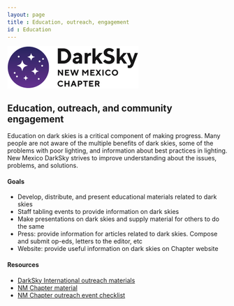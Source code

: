 ```yaml
---
layout: page
title : Education, outreach, engagement
id : Education
---
```


![logo](../logo.png)

## Education, outreach, and community engagement

Education on dark skies is a critical component of making progress. Many people
are not aware of the multiple benefits of dark skies, some of the problems
with poor lighting, and information about best practices in lighting. New Mexico
DarkSky strives to improve understanding about the issues, problems, and solutions.

#### Goals 

- Develop, distribute, and present educational materials related to dark skies
- Staff tabling events to provide information on dark skies
- Make presentations on dark skies and supply material for others to do the same
- Press: provide information for articles related to dark skies. Compose and submit op-eds, letters to the editor, etc
- Website: provide useful information on dark skies on Chapter website

#### Resources

- [DarkSky International outreach materials](https://darksky.org/resources/public-outreach-materials/)
- [NM Chapter material](../organization)
- [NM Chapter outreach event checklist](outreach)


